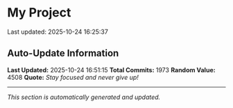 # My Project


Last updated: 2025-10-24 16:25:37




























































































































































































































































































































































































































































































































































































































































































































































































































































































































































































































































































































































































































































































































































































































































































































































































































































































































































































































































































































































































































































































































































































































































































































































































































































## Auto-Update Information

**Last Updated:** 2025-10-24 16:51:15
**Total Commits:** 1973
**Random Value:** 4508
**Quote:** _Stay focused and never give up!_

---
_This section is automatically generated and updated._